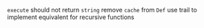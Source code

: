 `execute` should not return `string`
remove `cache` from `Def`
use trail to implement equivalent for recursive functions
